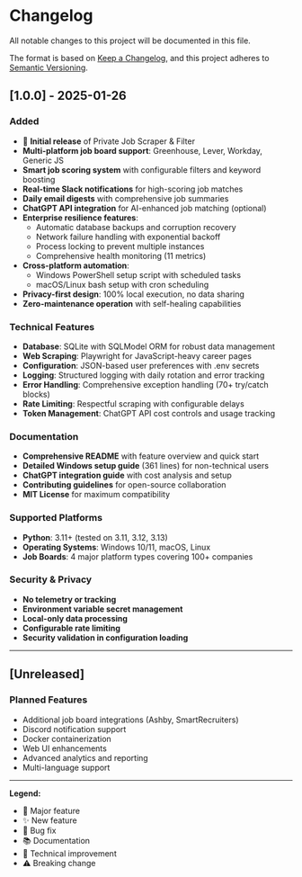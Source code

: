 # Changelog

All notable changes to this project will be documented in this file.

The format is based on [Keep a Changelog](https://keepachangelog.com/en/1.0.0/),
and this project adheres to [Semantic Versioning](https://semver.org/spec/v2.0.0.html).

## [1.0.0] - 2025-01-26

### Added
- 🎉 **Initial release** of Private Job Scraper & Filter
- **Multi-platform job board support**: Greenhouse, Lever, Workday, Generic JS
- **Smart job scoring system** with configurable filters and keyword boosting
- **Real-time Slack notifications** for high-scoring job matches
- **Daily email digests** with comprehensive job summaries
- **ChatGPT API integration** for AI-enhanced job matching (optional)
- **Enterprise resilience features**:
  - Automatic database backups and corruption recovery
  - Network failure handling with exponential backoff
  - Process locking to prevent multiple instances
  - Comprehensive health monitoring (11 metrics)
- **Cross-platform automation**:
  - Windows PowerShell setup script with scheduled tasks
  - macOS/Linux bash setup with cron scheduling
- **Privacy-first design**: 100% local execution, no data sharing
- **Zero-maintenance operation** with self-healing capabilities

### Technical Features
- **Database**: SQLite with SQLModel ORM for robust data management
- **Web Scraping**: Playwright for JavaScript-heavy career pages
- **Configuration**: JSON-based user preferences with .env secrets
- **Logging**: Structured logging with daily rotation and error tracking
- **Error Handling**: Comprehensive exception handling (70+ try/catch blocks)
- **Rate Limiting**: Respectful scraping with configurable delays
- **Token Management**: ChatGPT API cost controls and usage tracking

### Documentation
- **Comprehensive README** with feature overview and quick start
- **Detailed Windows setup guide** (361 lines) for non-technical users
- **ChatGPT integration guide** with cost analysis and setup
- **Contributing guidelines** for open-source collaboration
- **MIT License** for maximum compatibility

### Supported Platforms
- **Python**: 3.11+ (tested on 3.11, 3.12, 3.13)
- **Operating Systems**: Windows 10/11, macOS, Linux
- **Job Boards**: 4 major platform types covering 100+ companies

### Security & Privacy
- **No telemetry or tracking**
- **Environment variable secret management**
- **Local-only data processing**
- **Configurable rate limiting**
- **Security validation in configuration loading**

---

## [Unreleased]

### Planned Features
- Additional job board integrations (Ashby, SmartRecruiters)
- Discord notification support
- Docker containerization
- Web UI enhancements
- Advanced analytics and reporting
- Multi-language support

---

**Legend:**
- 🎉 Major feature
- ✨ New feature
- 🐛 Bug fix
- 📚 Documentation
- 🔧 Technical improvement
- ⚠️ Breaking change
